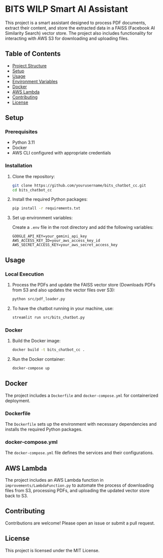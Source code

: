 # BITS WILP Smart AI Assistant

This project is a smart assistant designed to process PDF documents, extract their content, and store the extracted data in a FAISS (Facebook AI Similarity Search) vector store. The project also includes functionality for interacting with AWS S3 for downloading and uploading files.

## Table of Contents

- [Project Structure](#project-structure)
- [Setup](#setup)
- [Usage](#usage)
- [Environment Variables](#environment-variables)
- [Docker](#docker)
- [AWS Lambda](#aws-lambda)
- [Contributing](#contributing)
- [License](#license)


## Setup

### Prerequisites

- Python 3.11
- Docker
- AWS CLI configured with appropriate credentials

### Installation

1. Clone the repository:

    ```sh
    git clone https://github.com/yourusername/bits_chatbot_cc.git
    cd bits_chatbot_cc
    ```

2. Install the required Python packages:

    ```sh
    pip install -r requirements.txt
    ```

3. Set up environment variables:

    Create a `.env` file in the root directory and add the following variables:

    ```env
    GOOGLE_API_KEY=your_gemini_api_key 
    AWS_ACCESS_KEY_ID=your_aws_access_key_id
    AWS_SECRET_ACCESS_KEY=your_aws_secret_access_key
    ```

## Usage

### Local Execution

1. Process the PDFs and update the FAISS vector store (Downloads PDFs from S3 and also updates the vector files over S3):

    ```sh
    python src/pdf_loader.py
    ```

2. To have the chatbot running in your machine, use:

    ```sh
    streamlit run src/bits_chatbot.py
    ```

### Docker

1. Build the Docker image:

    ```sh
    docker build -t bits_chatbot_cc .
    ```

2. Run the Docker container:

    ```sh
    docker-compose up
    ```

## Docker

The project includes a `Dockerfile` and `docker-compose.yml` for containerized deployment.

### Dockerfile

The `Dockerfile` sets up the environment with necessary dependencies and installs the required Python packages.

### docker-compose.yml

The `docker-compose.yml` file defines the services and their configurations.

## AWS Lambda

The project includes an AWS Lambda function in `improvements/LambdaFunction.py` to automate the process of downloading files from S3, processing PDFs, and uploading the updated vector store back to S3.

## Contributing

Contributions are welcome! Please open an issue or submit a pull request.

## License

This project is licensed under the MIT License.
